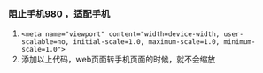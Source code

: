 ### 阻止手机980 ，适配手机

1. `<meta name="viewport" content="width=device-width, user-scalable=no, initial-scale=1.0, maximum-scale=1.0, minimum-scale=1.0">
   `
2. 添加以上代码，web页面转手机页面的时候，就不会缩放

